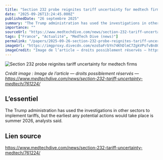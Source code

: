 ```yaml
---
title: "Section 232 probe reignites tariff uncertainty for medtech firms"
date: "2025-09-26T13:24:45.000Z"
publishedDate: "26 septembre 2025"
summary: "The Trump administration has used the investigations in other sectors to implement tariffs, but the earliest any potential actions would take place is summer 2026, analysts said."
importance: ""
sourceUrl: "https://www.medtechdive.com/news/section-232-tariff-uncertainty-medtech/761224/"
tags: ["France", "Actualité", "MedTech Dive (news)"]
permalink: "/papers/2025-09-26-section-232-probe-reignites-tariff-uncertainty-for-medtech-firms"
imageUrl: "https://imgproxy.divecdn.com/ezo5aFrbYn74KhDlmC7ZgkVPsfvBn8GaQIMkmbh9MUE/g:ce/rs:fit:770:435/Z3M6Ly9kaXZlc2l0ZS1zdG9yYWdlL2RpdmVpbWFnZS9HZXR0eUltYWdlc19wb3J0X3RhcmlmZnMuanBn.webp"
imageCredit: "Image de l’article — droits possiblement réservés — https://www.medtechdive.com/news/section-232-tariff-uncertainty-medtech/761224/"
---
```


![Section 232 probe reignites tariff uncertainty for medtech firms](https://imgproxy.divecdn.com/ezo5aFrbYn74KhDlmC7ZgkVPsfvBn8GaQIMkmbh9MUE/g:ce/rs:fit:770:435/Z3M6Ly9kaXZlc2l0ZS1zdG9yYWdlL2RpdmVpbWFnZS9HZXR0eUltYWdlc19wb3J0X3RhcmlmZnMuanBn.webp)

*Crédit image : Image de l’article — droits possiblement réservés — https://www.medtechdive.com/news/section-232-tariff-uncertainty-medtech/761224/*

## L’essentiel

The Trump administration has used the investigations in other sectors to implement tariffs, but the earliest any potential actions would take place is summer 2026, analysts said.

## Lien source

https://www.medtechdive.com/news/section-232-tariff-uncertainty-medtech/761224/
